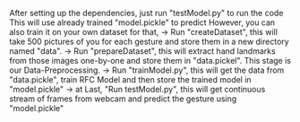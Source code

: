 After setting up the dependencies, just run "testModel.py" to run the code
This will use already trained "model.pickle" to predict
However, you can also train it on your own dataset
for that,
  -> Run "createDataset", this will take 500 pictures of you for each gesture and store them
      in a new directory named "data".
  -> Run "prepareDataset", this will extract hand landmarks from those images one-by-one and 
      store them in "data.pickel". This stage is our Data-Preprocessing.
  -> Run "trainModel.py", this will get the data from "data.pickle", train RFC Model and then
      store the trained model in "model.pickle"
  -> at Last, "Run testModel.py", this will get continuous stream of frames from webcam and 
      predict the gesture using "model.pickle" 
